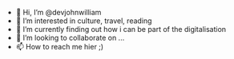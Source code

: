 - 👋 Hi, I’m @devjohnwilliam
- 👀 I’m interested in culture, travel, reading
- 🌱 I’m currently finding out how i can be part of the digitalisation
- 💞️ I’m looking to collaborate on ...
- 📫 How to reach me hier ;)

<!---
devjohnwilliam/devjohnwilliam is a ✨ special ✨ repository because its `README.md` (this file) appears on your GitHub profile.
You can click the Preview link to take a look at your changes.
--->
